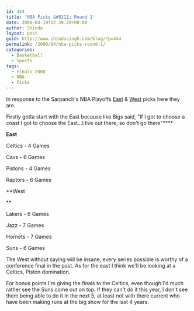 ```yaml
---
id: 444
title: 'NBA Picks &#8211; Round 1'
date: 2008-04-19T12:39:29+00:00
author: Shinda
layout: post
guid: http://www.shindasingh.com/blog/?p=444
permalink: /2008/04/nba-picks-round-1/
categories:
  - Basketball
  - Sports
tags:
  - Finals 2008
  - NBA
  - Picks
---
```

In response to the Sarpanch's NBA Playoffs [East](http://www.pindgagan.com/?p=431) & <a href="http://www.pindgagan.com/?p=432" target="_blank">West</a> picks here they are.

Firstly gotta start with the East because like Bigs said, "If I got to choose a coast I got to choose the East...I live out there, so don't go there"****

**East**

Celtics - 4 Games
  
Cavs - 6 Games
  
Pistons - 4 Games
  
Raptors - 6 Games

**West
  
** 

Lakers - 6 Games
  
Jazz - 7 Games
  
Hornets - 7 Games
  
Suns - 6 Games

The West without saying will be insane, every series possible is worthy of a conference final in the past. As for the east I think we'll be looking at a Celtics, Piston domination.

For bonus points I'm giving the finals to the Celtics, even though I'd much rather see the Suns come out on top. If they can't do it this year, I don't see them being able to do it in the next 5, at least not with there current who have been making runs at the big show for the last 4 years.
